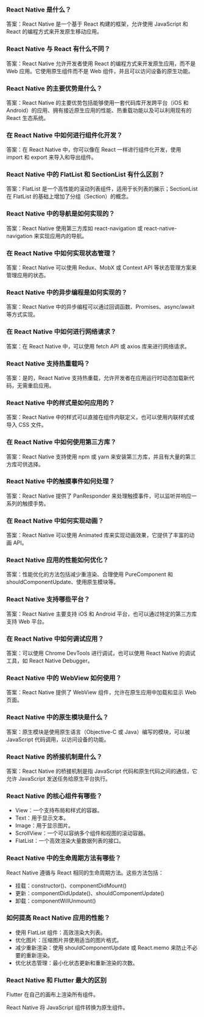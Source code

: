 ### React Native 是什么？

答案：React Native 是一个基于 React 构建的框架，允许使用 JavaScript 和 React 的编程方式来开发原生移动应用。


### React Native 与 React 有什么不同？

答案：React Native 允许开发者使用 React 的编程方式来开发原生应用，而不是 Web 应用。它使用原生组件而不是 Web 组件，并且可以访问设备的原生功能。


### React Native 的主要优势是什么？

答案：React Native 的主要优势包括能够使用一套代码库开发跨平台（iOS 和 Android）的应用、拥有接近原生应用的性能、热重载功能以及可以利用现有的 React 生态系统。


### 在 React Native 中如何进行组件化开发？

答案：在 React Native 中，你可以像在 React 一样进行组件化开发，使用 import 和 export 来导入和导出组件。


### React Native 中的 FlatList 和 SectionList 有什么区别？

答案：FlatList 是一个高性能的滚动列表组件，适用于长列表的展示；SectionList 在 FlatList 的基础上增加了分组（Section）的概念。


### React Native 中的导航是如何实现的？

答案：React Native 使用第三方库如 react-navigation 或 react-native-navigation 来实现应用内的导航。


### 在 React Native 中如何实现状态管理？

答案：React Native 可以使用 Redux、MobX 或 Context API 等状态管理方案来管理应用的状态。


### React Native 中的异步编程是如何实现的？

答案：React Native 中的异步编程可以通过回调函数、Promises、async/await 等方式实现。



### 在 React Native 中如何进行网络请求？

答案：在 React Native 中，可以使用 fetch API 或 axios 库来进行网络请求。


### React Native 支持热重载吗？

答案：是的，React Native 支持热重载，允许开发者在应用运行时动态加载新代码，无需重启应用。


### React Native 中的样式是如何应用的？

答案：React Native 中的样式可以直接在组件内联定义，也可以使用内联样式或导入 CSS 文件。


### 在 React Native 中如何使用第三方库？

答案：React Native 支持使用 npm 或 yarn 来安装第三方库，并且有大量的第三方库可供选择。


### React Native 中的触摸事件如何处理？

答案：React Native 提供了 PanResponder 来处理触摸事件，可以监听并响应一系列的触摸手势。


### 在 React Native 中如何实现动画？

答案：React Native 可以使用 Animated 库来实现动画效果，它提供了丰富的动画 API。


### React Native 应用的性能如何优化？

答案：性能优化的方法包括减少重渲染、合理使用 PureComponent 和 shouldComponentUpdate、使用原生模块等。


### React Native 支持哪些平台？

答案：React Native 主要支持 iOS 和 Android 平台，也可以通过特定的第三方库支持 Web 平台。


### 在 React Native 中如何调试应用？

答案：可以使用 Chrome DevTools 进行调试，也可以使用 React Native 的调试工具，如 React Native Debugger。


### React Native 中的 WebView 如何使用？

答案：React Native 提供了 WebView 组件，允许在原生应用中加载和显示 Web 页面。


### React Native 中的原生模块是什么？

答案：原生模块是使用原生语言（Objective-C 或 Java）编写的模块，可以被 JavaScript 代码调用，以访问设备的功能。


### React Native 的桥接机制是什么？

答案：React Native 的桥接机制是指 JavaScript 代码和原生代码之间的通信，它允许 JavaScript 发送任务给原生平台执行。

### React Native 的核心组件有哪些？

- View：一个支持布局和样式的容器。
- Text：用于显示文本。
- Image：用于显示图片。
- ScrollView：一个可以容纳多个组件和视图的滚动容器。
- FlatList：一个高效渲染大量数据列表的接口。


### React Native 中的生命周期方法有哪些？
React Native 遵循与 React 相同的生命周期方法。这些方法包括：

- 挂载：constructor()、componentDidMount()
- 更新：componentDidUpdate()、shouldComponentUpdate()
- 卸载：componentWillUnmount()

### 如何提高 React Native 应用的性能？

- 使用 FlatList 组件：高效渲染大列表。
- 优化图片：压缩图片并使用适当的图片格式。
- 减少重新渲染：使用 shouldComponentUpdate 或 React.memo 来防止不必要的重新渲染。
- 优化状态管理：最小化状态更新和重新渲染的次数。




### React Native 和 Flutter 最大的区别
Flutter 在自己的画布上渲染所有组件。

React Native 将 JavaScript 组件转换为原生组件。
